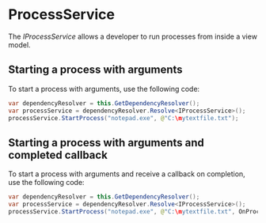# ProcessService

The *IProcessService* allows a developer to run processes from inside a view model.

## Starting a process with arguments

To start a process with arguments, use the following code:

``` {.java data-syntaxhighlighter-params="brush: java; gutter: false; theme: Confluence" data-theme="Confluence" style="brush: java; gutter: false; theme: Confluence"}
var dependencyResolver = this.GetDependencyResolver();
var processService = dependencyResolver.Resolve<IProcessService>();
processService.StartProcess("notepad.exe", @"C:\mytextfile.txt");
```

## Starting a process with arguments and completed callback

To start a process with arguments and receive a callback on completion, use the following code:

``` {.java data-syntaxhighlighter-params="brush: java; gutter: false; theme: Confluence" data-theme="Confluence" style="brush: java; gutter: false; theme: Confluence"}
var dependencyResolver = this.GetDependencyResolver();
var processService = dependencyResolver.Resolve<IProcessService>();
processService.StartProcess("notepad.exe", @"C:\mytextfile.txt", OnProcessCompleted);
```

